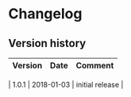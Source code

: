 # Changelog


## Version history

| Version        | Date           | Comment  |
| -------------- | -------------- | -------- |

| 1.0.1          | 2018-01-03     | initial release |

[nodejs-url]: https://nodejs.org/en/

